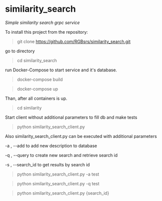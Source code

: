 # similarity_search
*Simple similarity search grpc service*
 
To install this project from the repository:

>git clone https://github.com/RGBsrs/similarity_search.git

go to directory
> cd similarity_search

run Docker-Compose to start service and it's database.
>docker-compose build

>docker-compose up

Than, after all containers is up.
>cd similarity

Start client without additional parameters to fill db and make tests
>python similarity_search_client.py 

Also similarity_search_client.py can be executed with additional parameters

-a , --add to add new description to database

-q , --query to create new search and retrieve search id

-s , --search_id to get results by search id

> python similarity_search_client.py -a test

> python similarity_search_client.py -q test

> python similarity_search_client.py {search_id}



